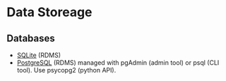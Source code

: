 # Data Storeage

## Databases

* [SQLite](https://docs.python.org/3/library/sqlite3.html) (RDMS)
* [PostgreSQL](https://www.postgresql.org/) (RDMS) managed with pgAdmin (admin tool) or psql (CLI tool). Use psycopg2 (python API).
